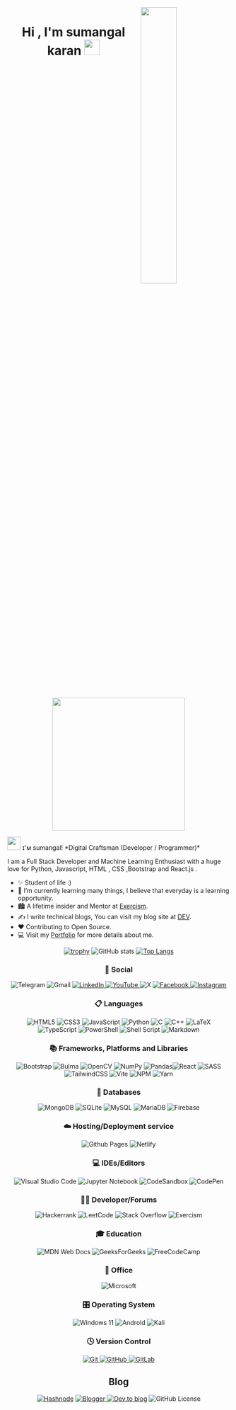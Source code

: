 <!--Night Owl image-->
<div>
  <img align="right" width="40%" src="https://owlbertsio-resized.s3.amazonaws.com/Popper.psd.full.png">
</div>
<!--Header Name-->
<h1 align="center"><b>Hi , I'm  sumangal karan </b><img src="https://media.giphy.com/media/hvRJCLFzcasrR4ia7z/giphy.gif" width="35"></h1>
<p align="center">
  <br><br>
  <img src="https://little.kylerconway.com/images/golang-what.gif" width="300">
</p>
<img src="https://emojis.slackmojis.com/emojis/images/1531849430/4246/blob-sunglasses.gif?1531849430" width="30"/> ɪ'ᴍ sumangal! 
*Digital Craftsman (Developer / Programmer)*
<br />
<!--Start Intro-->
<p align="left">I am a Full Stack Developer and Machine Learning Enthusiast with a huge love for Python, Javascript, HTML , CSS ,Bootstrap and React.js   . </p>

- ✨ Student of life :)
- 🌱 I’m currently learning many things, I believe that everyday is a learning opportunity.
- 🏙 A lifetime insider and Mentor at [Exercism](https://exercism.org/profiles/Sumangal44).
- ✍ I write technical blogs, You can visit my blog site at [DEV](https://dev.to/sumangal44).
- ❤ Contributing to Open Source.
- 💻 Visit my [Portfolio](https://sumangal44.github.io) for more details about me.
  <!--End Intro-->

<div align = "center">   
       <!-- <div align = "center"> -->
       
<a>[![trophy](https://github-profile-trophy.vercel.app/?username=sumangal44)](https://github.com/ryo-ma/github-profile-trophy)
     </a>
<a>![GitHub stats](https://github-readme-stats.vercel.app/api?username=sumangal44&show_icons=true&count_private=true) </a>
<a >[![Top Langs](https://github-readme-stats.vercel.app/api/top-langs/?username=sumangal44)](https://github.com/anuraghazra/github-readme-stats)
     </a>
### 💬 Social

<a >![Telegram](https://img.shields.io/badge/Telegram-2CA5E0?style=for-the-badge&logo=telegram&logoColor=white) </a><a>![Gmail](https://img.shields.io/badge/Gmail-D14836?style=for-the-badge&logo=gmail&logoColor=white) </a><a href="https://www.linkedin.com/in/sumangal-karan-468076267">![LinkedIn](https://img.shields.io/badge/linkedin-%230077B5.svg?style=for-the-badge&logo=linkedin&logoColor=white) </a><a href="http://www.youtube.com/@DesicodeDiaries">![YouTube](https://img.shields.io/badge/YouTube-%23FF0000.svg?style=for-the-badge&logo=YouTube&logoColor=white) </a><a>![X](https://img.shields.io/badge/X-%23000000.svg?style=for-the-badge&logo=X&logoColor=white) </a> <a href ="https://www.facebook.com/profile.php?id=100080837876148">![Facebook](https://img.shields.io/badge/Facebook-%231877F2.svg?style=for-the-badge&logo=Facebook&logoColor=white) </a><a href="https://www.instagram.com/sumangal_karan">![Instagram](https://img.shields.io/badge/Instagram-%23E4405F.svg?style=for-the-badge&logo=Instagram&logoColor=white)</a>

### 📋 Languages

<a>![HTML5](https://img.shields.io/badge/html5-%23E34F26.svg?style=for-the-badge&logo=html5&logoColor=white) </a><a>![CSS3](https://img.shields.io/badge/css3-%231572B6.svg?style=for-the-badge&logo=css3&logoColor=white) </a><a >![JavaScript](https://img.shields.io/badge/javascript-%23323330.svg?style=for-the-badge&logo=javascript&logoColor=%23F7DF1E) </a><a>![Python](https://img.shields.io/badge/python-3670A0?style=for-the-badge&logo=python&logoColor=ffdd54) </a><a>![C](https://img.shields.io/badge/c-%2300599C.svg?style=for-the-badge&logo=c&logoColor=white) </a><a>![C++](https://img.shields.io/badge/c++-%2300599C.svg?style=for-the-badge&logo=c%2B%2B&logoColor=white) </a><a>![LaTeX](https://img.shields.io/badge/latex-%23008080.svg?style=for-the-badge&logo=latex&logoColor=white) </a><a>![TypeScript](https://img.shields.io/badge/typescript-%23007ACC.svg?style=for-the-badge&logo=typescript&logoColor=white) </a><a>![PowerShell](https://img.shields.io/badge/PowerShell-%235391FE.svg?style=for-the-badge&logo=powershell&logoColor=white) </a><a>![Shell Script](https://img.shields.io/badge/shell_script-%23121011.svg?style=for-the-badge&logo=gnu-bash&logoColor=white)
</a><a>![Markdown](https://img.shields.io/badge/markdown-%23000000.svg?style=for-the-badge&logo=markdown&logoColor=white)
</a>

### 📚 Frameworks, Platforms and Libraries

<a>![Bootstrap](https://img.shields.io/badge/bootstrap-%238511FA.svg?style=for-the-badge&logo=bootstrap&logoColor=white) </a><a>![Bulma](https://img.shields.io/badge/bulma-00D0B1?style=for-the-badge&logo=bulma&logoColor=white) </a><a>![OpenCV](https://img.shields.io/badge/opencv-%23white.svg?style=for-the-badge&logo=opencv&logoColor=white) </a><a>![NumPy](https://img.shields.io/badge/numpy-%23013243.svg?style=for-the-badge&logo=numpy&logoColor=white) </a><a>![Pandas](https://img.shields.io/badge/pandas-%23150458.svg?style=for-the-badge&logo=pandas&logoColor=white)</a><a>![React](https://img.shields.io/badge/react-%2320232a.svg?style=for-the-badge&logo=react&logoColor=%2361DAFB) </a><a>![SASS](https://img.shields.io/badge/SASS-hotpink.svg?style=for-the-badge&logo=SASS&logoColor=white) </a><a>![TailwindCSS](https://img.shields.io/badge/tailwindcss-%2338B2AC.svg?style=for-the-badge&logo=tailwind-css&logoColor=white) </a><a>![Vite](https://img.shields.io/badge/vite-%23646CFF.svg?style=for-the-badge&logo=vite&logoColor=white) </a><a>![NPM](https://img.shields.io/badge/NPM-%23CB3837.svg?style=for-the-badge&logo=npm&logoColor=white) </a><a>![Yarn](https://img.shields.io/badge/yarn-%232C8EBB.svg?style=for-the-badge&logo=yarn&logoColor=white) </a>

### 💾 Databases

<a>![MongoDB](https://img.shields.io/badge/MongoDB-%234ea94b.svg?style=for-the-badge&logo=mongodb&logoColor=white) </a><a>![SQLite](https://img.shields.io/badge/sqlite-%2307405e.svg?style=for-the-badge&logo=sqlite&logoColor=white) </a><a>![MySQL](https://img.shields.io/badge/mysql-4479A1.svg?style=for-the-badge&logo=mysql&logoColor=white) </a><a>![MariaDB](https://img.shields.io/badge/MariaDB-003545?style=for-the-badge&logo=mariadb&logoColor=white) </a><a>![Firebase](https://img.shields.io/badge/firebase-a08021?style=for-the-badge&logo=firebase&logoColor=ffcd34)</a>

### ☁️ Hosting/Deployment service

<a>![Github Pages](https://img.shields.io/badge/github%20pages-121013?style=for-the-badge&logo=github&logoColor=white) </a><a>![Netlify](https://img.shields.io/badge/netlify-%23000000.svg?style=for-the-badge&logo=netlify&logoColor=#00C7B7)
</a>

### 💻 IDEs/Editors

<a>![Visual Studio Code](https://img.shields.io/badge/Visual%20Studio%20Code-0078d7.svg?style=for-the-badge&logo=visual-studio-code&logoColor=white) </a>
<a>![Jupyter Notebook](https://img.shields.io/badge/jupyter-%23FA0F00.svg?style=for-the-badge&logo=jupyter&logoColor=white) </a><a>![CodeSandbox](https://img.shields.io/badge/Codesandbox-040404?style=for-the-badge&logo=codesandbox&logoColor=DBDBDB) </a><a>![CodePen](https://img.shields.io/badge/Codepen-000000?style=for-the-badge&logo=codepen&logoColor=white)
</a>

### 🧑‍💻 Developer/Forums

<a>![Hackerrank](https://img.shields.io/badge/-Hackerrank-2EC866?style=for-the-badge&logo=HackerRank&logoColor=white) </a><a>![LeetCode](https://img.shields.io/badge/LeetCode-000000?style=for-the-badge&logo=LeetCode&logoColor=#d16c06) </a><a>![Stack Overflow](https://img.shields.io/badge/-Stackoverflow-FE7A16?style=for-the-badge&logo=stack-overflow&logoColor=white) </a><a>![Exercism](https://img.shields.io/badge/Exercism-009CAB?style=for-the-badge&logo=exercism&logoColor=white)
</a>

### 🎓 Education

<a>![MDN Web Docs](https://img.shields.io/badge/MDN_Web_Docs-black?style=for-the-badge&logo=mdnwebdocs&logoColor=white) </a><a>![GeeksForGeeks](https://img.shields.io/badge/GeeksforGeeks-gray?style=for-the-badge&logo=geeksforgeeks&logoColor=35914c) </a><a>![FreeCodeCamp](https://img.shields.io/badge/Freecodecamp-%23123.svg?&style=for-the-badge&logo=freecodecamp&logoColor=green)</a>

### 🏢 Office

<a>![Microsoft](https://img.shields.io/badge/Microsoft-0078D4?style=for-the-badge&logo=microsoft&logoColor=white) </a>

### 🎛️ Operating System

<a>![Windows 11](https://img.shields.io/badge/Windows%2011-%230079d5.svg?style=for-the-badge&logo=Windows%2011&logoColor=white) </a><a>![Android](https://img.shields.io/badge/Android-3DDC84?style=for-the-badge&logo=android&logoColor=white) </a><a>![Kali](https://img.shields.io/badge/Kali-268BEE?style=for-the-badge&logo=kalilinux&logoColor=white)
</a>

### 🕓 Version Control

<a href="">![Git](https://img.shields.io/badge/git-%23F05033.svg?style=for-the-badge&logo=git&logoColor=white) </a><a href="">![GitHub](https://img.shields.io/badge/github-%23121011.svg?style=for-the-badge&logo=github&logoColor=white) </a><a href="">![GitLab](https://img.shields.io/badge/gitlab-%23181717.svg?style=for-the-badge&logo=gitlab&logoColor=white)
</a>

## Blog

<a href="https://hashnode.com/@sumangal364 " >![Hashnode](https://img.shields.io/badge/Hashnode-2962FF?style=for-the-badge&logo=hashnode&logoColor=white)</a>
<a href ="">![Blogger](https://img.shields.io/badge/Blogger-FF5722?style=for-the-badge&logo=blogger&logoColor=white) </a><a href ="">![Dev.to blog](https://img.shields.io/badge/dev.to-0A0A0A?style=for-the-badge&logo=dev.to&logoColor=white)</a>
![GitHub License](https://img.shields.io/github/license/sumangal44/sumangal44)

</div>
